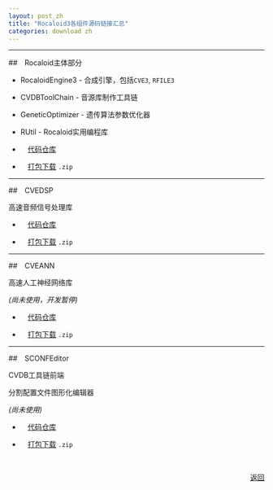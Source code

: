 ```yaml
---
layout: post_zh
title: "Rocaloid3各组件源码链接汇总"
categories: download zh
---
```


<p></p>

---

##&emsp;Rocaloid主体部分

* RocaloidEngine3 - 合成引擎，包括`CVE3`, `RFILE3`
* CVDBToolChain - 音源库制作工具链
* GeneticOptimizer - 遗传算法参数优化器
* RUtil - Rocaloid实用编程库

* &emsp;[代码仓库](https://github.com/Sleepwalking/Rocaloid)

* &emsp;[打包下载](https://github.com/Sleepwalking/Rocaloid/archive/CurrentBranch.zip) `.zip`

---

##&emsp;CVEDSP

高速音频信号处理库

* &emsp;[代码仓库](https://github.com/Sleepwalking/CVEDSP)

* &emsp;[打包下载](https://github.com/Sleepwalking/CVEDSP/archive/master.zip) `.zip`

---

##&emsp;CVEANN

高速人工神经网络库

*(尚未使用，开发暂停)*

* &emsp;[代码仓库](https://github.com/Sleepwalking/CVEANN)

* &emsp;[打包下载](https://github.com/Sleepwalking/CVEANN/archive/master.zip) `.zip`

---

##&emsp;SCONFEditor

CVDB工具链前端

分割配置文件图形化编辑器

*(尚未使用)*

* &emsp;[代码仓库](https://github.com/Rocaloid/SCONFEditor)

* &emsp;[打包下载](https://github.com/Rocaloid/SCONFEditor/archive/master.zip) `.zip`

<br />

<p align="right"><a href="/sub/zh/download.html">返回</a></p>

